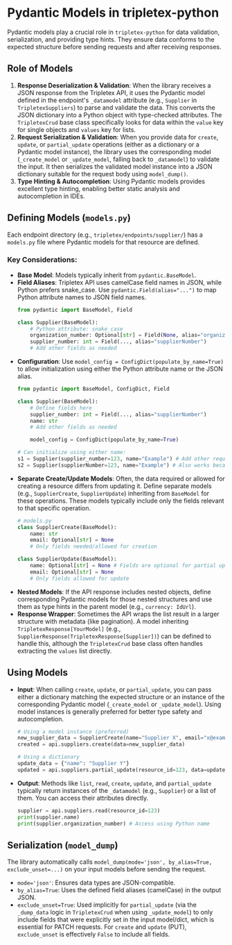 # Pydantic Models in tripletex-python

Pydantic models play a crucial role in `tripletex-python` for data validation, serialization, and providing type hints. They ensure data conforms to the expected structure before sending requests and after receiving responses.

## Role of Models

1.  **Response Deserialization & Validation**: When the library receives a JSON response from the Tripletex API, it uses the Pydantic model defined in the endpoint's `_datamodel` attribute (e.g., `Supplier` in `TripletexSuppliers`) to parse and validate the data. This converts the JSON dictionary into a Python object with type-checked attributes. The `TripletexCrud` base class specifically looks for data within the `value` key for single objects and `values` key for lists.
2.  **Request Serialization & Validation**: When you provide data for `create`, `update`, or `partial_update` operations (either as a dictionary or a Pydantic model instance), the library uses the corresponding model (`_create_model` or `_update_model`, falling back to `_datamodel`) to validate the input. It then serializes the validated model instance into a JSON dictionary suitable for the request body using `model_dump()`.
3.  **Type Hinting & Autocompletion**: Using Pydantic models provides excellent type hinting, enabling better static analysis and autocompletion in IDEs.

## Defining Models (`models.py`)

Each endpoint directory (e.g., `tripletex/endpoints/supplier/`) has a `models.py` file where Pydantic models for that resource are defined.

### Key Considerations:

*   **Base Model**: Models typically inherit from `pydantic.BaseModel`.
*   **Field Aliases**: Tripletex API uses camelCase field names in JSON, while Python prefers snake_case. Use `pydantic.Field(alias="...")` to map Python attribute names to JSON field names.
    ```python
    from pydantic import BaseModel, Field

    class Supplier(BaseModel):
        # Python attribute: snake_case
        organization_number: Optional[str] = Field(None, alias="organizationNumber") # JSON field: camelCase
        supplier_number: int = Field(..., alias="supplierNumber")
        # Add other fields as needed
    ```
*   **Configuration**: Use `model_config = ConfigDict(populate_by_name=True)` to allow initialization using either the Python attribute name or the JSON alias.
    ```python
    from pydantic import BaseModel, ConfigDict, Field

    class Supplier(BaseModel):
        # Define fields here
        supplier_number: int = Field(..., alias="supplierNumber")
        name: str
        # Add other fields as needed

        model_config = ConfigDict(populate_by_name=True)

    # Can initialize using either name:
    s1 = Supplier(supplier_number=123, name="Example") # Add other required fields
    s2 = Supplier(supplierNumber=123, name="Example") # Also works because of populate_by_name=True
    ```
*   **Separate Create/Update Models**: Often, the data required or allowed for creating a resource differs from updating it. Define separate models (e.g., `SupplierCreate`, `SupplierUpdate`) inheriting from `BaseModel` for these operations. These models typically include only the fields relevant to that specific operation.
    ```python
    # models.py
    class SupplierCreate(BaseModel):
        name: str
        email: Optional[str] = None
        # Only fields needed/allowed for creation

    class SupplierUpdate(BaseModel):
        name: Optional[str] = None # Fields are optional for partial updates
        email: Optional[str] = None
        # Only fields allowed for update
    ```
*   **Nested Models**: If the API response includes nested objects, define corresponding Pydantic models for those nested structures and use them as type hints in the parent model (e.g., `currency: IdUrl`).
*   **Response Wrapper**: Sometimes the API wraps the list result in a larger structure with metadata (like pagination). A model inheriting `TripletexResponse[YourModel]` (e.g., `SupplierResponse(TripletexResponse[Supplier])`) can be defined to handle this, although the `TripletexCrud` base class often handles extracting the `values` list directly.

## Using Models

*   **Input**: When calling `create`, `update`, or `partial_update`, you can pass either a dictionary matching the expected structure or an instance of the corresponding Pydantic model (`_create_model` or `_update_model`). Using model instances is generally preferred for better type safety and autocompletion.
    ```python
    # Using a model instance (preferred)
    new_supplier_data = SupplierCreate(name="Supplier X", email="x@example.com")
    created = api.suppliers.create(data=new_supplier_data)

    # Using a dictionary
    update_data = {"name": "Supplier Y"}
    updated = api.suppliers.partial_update(resource_id=123, data=update_data)
    ```
*   **Output**: Methods like `list`, `read`, `create`, `update`, and `partial_update` typically return instances of the `_datamodel` (e.g., `Supplier`) or a list of them. You can access their attributes directly.
    ```python
    supplier = api.suppliers.read(resource_id=123)
    print(supplier.name)
    print(supplier.organization_number) # Access using Python name
    ```

## Serialization (`model_dump`)

The library automatically calls `model_dump(mode='json', by_alias=True, exclude_unset=...)` on your input models before sending the request.
*   `mode='json'`: Ensures data types are JSON-compatible.
*   `by_alias=True`: Uses the defined field aliases (camelCase) in the output JSON.
*   `exclude_unset=True`: Used implicitly for `partial_update` (via the `_dump_data` logic in `TripletexCrud` when using `_update_model`) to only include fields that were explicitly set in the input model/dict, which is essential for PATCH requests. For `create` and `update` (PUT), `exclude_unset` is effectively `False` to include all fields.